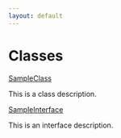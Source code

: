 ```yaml
---
layout: default
---
```


# Classes

[SampleClass](./SampleClass.md)

This is a class description.

[SampleInterface](./SampleInterface.md)

This is an interface description.

